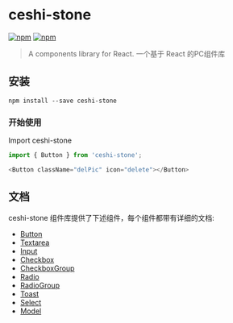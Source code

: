 # ceshi-stone
[![npm](https://img.shields.io/npm/v/ceshi-stone.svg?style=flat-square)](https://www.npmjs.com/package/ceshi-stone)
[![npm](https://img.shields.io/npm/dm/ceshi-stone.svg?style=flat-square)](https://www.npmjs.com/package/ceshi-stone)
> A components library for React. 一个基于 React 的PC组件库


## 安装

```
npm install --save ceshi-stone
```

### 开始使用

Import ceshi-stone

```js
import { Button } from 'ceshi-stone';

<Button className="delPic" icon="delete"></Button>

```

## 文档
ceshi-stone 组件库提供了下述组件，每个组件都带有详细的文档:

- [Button](https://www.zybuluo.com/zhangning16/note/1075856)
- [Textarea](https://www.zybuluo.com/zhangning16/note/1075857)
- [Input](https://www.zybuluo.com/zhangning16/note/1075859)
- [Checkbox](https://www.zybuluo.com/zhangning16/note/1075861)
- [CheckboxGroup](https://www.zybuluo.com/zhangning16/note/1075861)
- [Radio](https://www.zybuluo.com/zhangning16/note/1075862)
- [RadioGroup](https://www.zybuluo.com/zhangning16/note/1075862)
- [Toast](https://www.zybuluo.com/zhangning16/note/1075863)
- [Select](https://www.zybuluo.com/zhangning16/note/1075868)
- [Model](https://www.zybuluo.com/zhangning16/note/1075869)

